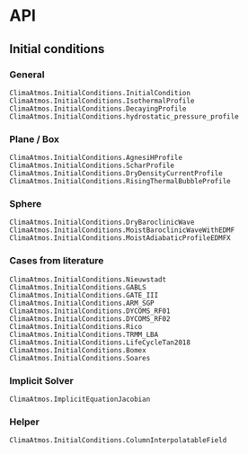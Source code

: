 # API

## Initial conditions

### General

```@docs
ClimaAtmos.InitialConditions.InitialCondition
ClimaAtmos.InitialConditions.IsothermalProfile
ClimaAtmos.InitialConditions.DecayingProfile
ClimaAtmos.InitialConditions.hydrostatic_pressure_profile
```

### Plane / Box

```@docs
ClimaAtmos.InitialConditions.AgnesiHProfile
ClimaAtmos.InitialConditions.ScharProfile
ClimaAtmos.InitialConditions.DryDensityCurrentProfile
ClimaAtmos.InitialConditions.RisingThermalBubbleProfile
```

### Sphere

```@docs
ClimaAtmos.InitialConditions.DryBaroclinicWave
ClimaAtmos.InitialConditions.MoistBaroclinicWaveWithEDMF
ClimaAtmos.InitialConditions.MoistAdiabaticProfileEDMFX
```

### Cases from literature

```@docs
ClimaAtmos.InitialConditions.Nieuwstadt
ClimaAtmos.InitialConditions.GABLS
ClimaAtmos.InitialConditions.GATE_III
ClimaAtmos.InitialConditions.ARM_SGP
ClimaAtmos.InitialConditions.DYCOMS_RF01
ClimaAtmos.InitialConditions.DYCOMS_RF02
ClimaAtmos.InitialConditions.Rico
ClimaAtmos.InitialConditions.TRMM_LBA
ClimaAtmos.InitialConditions.LifeCycleTan2018
ClimaAtmos.InitialConditions.Bomex
ClimaAtmos.InitialConditions.Soares
```

### Implicit Solver

```@docs
ClimaAtmos.ImplicitEquationJacobian
```

### Helper

```@docs
ClimaAtmos.InitialConditions.ColumnInterpolatableField
```
